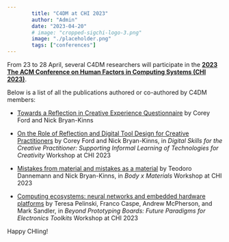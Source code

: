 ```yaml
---
        title: "C4DM at CHI 2023"
        author: "Admin"
        date: "2023-04-20"
        # image: "cropped-sigchi-logo-3.png"
        image: "./placeholder.png"
        tags: ["conferences"]
---
```


<p></p>

From 23 to 28 April, several C4DM researchers will participate in the <b>[2023 The ACM Conference on Human Factors in Computing Systems (CHI 2023)](https://chi2023.acm.org/)</b>.

Below is a list of all the publications authored or co-authored by C4DM members:

* [Towards a Reflection in Creative Experience Questionnaire](https://doi.org/10.1145/3544548.3581077) by Corey Ford and Nick Bryan-Kinns

* [On the Role of Reflection and Digital Tool Design for Creative Practitioners](https://chi2023digitalskillsforthecreativepractitioner.files.wordpress.com/2023/04/corey_chi_2023_workshop____digital_skills_for_the_creative_practitioner_workshop-6.pdf) by Corey Ford and Nick Bryan-Kinns, in _Digital Skills for the Creative Practitioner: Supporting Informal Learning of Technologies for Creativity_ Workshop at CHI 2023

* [Mistakes from material and mistakes as a material]() by Teodoro Dannemann and Nick Bryan-Kinns, in _Body x Materials_ Workshop at CHI 2023

* [Computing ecosystems: neural networks and embedded hardware platforms](https://electrofab.prototyping.id/assets/papers/electrofab23-final82.pdf) by Teresa Pelinski, Franco Caspe, Andrew McPherson, and Mark Sandler, in _Beyond Prototyping Boards: Future Paradigms for Electronics Toolkits_ Workshop at CHI 2023

Happy CHIing!
